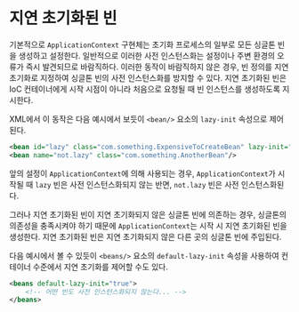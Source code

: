 # 지연 초기화된 빈

기본적으로 `ApplicationContext` 구현체는 초기화 프로세스의 일부로 모든 싱글톤 빈을 생성하고 설정한다. 일반적으로 이러한 사전 인스턴스화는 설정이나 주변 환경의 오류가 즉시 발견되므로 바람직하다. 이러한 동작이 바람직하지 않은 경우, 빈 정의를 지연 초기화로 지정하여 싱글톤 빈의 사전 인스턴스화를 방지할 수 있다. 지연 초기화된 빈은 IoC 컨테이너에게 시작 시점이 아니라 처음으로 요청될 때 빈 인스턴스를 생성하도록 지시한다.

XML에서 이 동작은 다음 예시에서 보듯이 `<bean/>` 요소의 `lazy-init` 속성으로 제어된다.

```xml
<bean id="lazy" class="com.something.ExpensiveToCreateBean" lazy-init="true"/>
<bean name="not.lazy" class="com.something.AnotherBean"/>
```

앞의 설정이 `ApplicationContext`에 의해 사용되는 경우, `ApplicationContext`가 시작될 때 `lazy` 빈은 사전 인스턴스화되지 않는 반면, `not.lazy` 빈은 사전 인스턴스화된다.

그러나 지연 초기화된 빈이 지연 초기화되지 않은 싱글톤 빈에 의존하는 경우, 싱글톤의 의존성을 충족시켜야 하기 때문에 `ApplicationContext`는 시작 시 지연 초기화된 빈을 생성한다. 지연 초기화된 빈은 지연 초기화되지 않은 다른 곳의 싱글톤 빈에 주입된다.

다음 예시에서 볼 수 있듯이 `<beans/>` 요소의 `default-lazy-init` 속성을 사용하여 컨테이너 수준에서 지연 초기화를 제어할 수도 있다.

```xml
<beans default-lazy-init="true">
    <!-- 어떤 빈도 사전 인스턴스화되지 않는다... -->
</beans>
```
